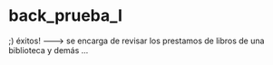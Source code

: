 # back_prueba_I
;) éxitos! ---> se encarga de revisar los prestamos de libros de una biblioteca y demás ...
